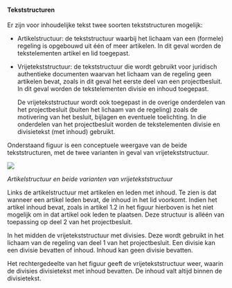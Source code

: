 #### Tekststructuren

Er zijn voor inhoudelijke tekst twee soorten tekststructuren mogelijk:

-   Artikelstructuur: de tekststructuur waarbij het lichaam van een (formele) regeling is opgebouwd uit één of meer artikelen. 
    In dit geval worden de tekstelementen artikel en lid toegepast.

-   Vrijetekststructuur: de tekststructuur die wordt gebruikt voor juridisch authentieke documenten waarvan het lichaam van de 
    regeling geen artikelen bevat, zoals in dit geval het eerste deel van een projectbesluit. In dit geval worden de tekstelementen 
    divisie en  inhoud toegepast.  

    De vrijetekststructuur wordt ook toegepast in de overige onderdelen van het projectbesluit (buiten het lichaam van de regeling)
    zoals de motivering van het besluit, bijlagen en eventuele toelichting. In die onderdelen van het projectbesluit worden de 
    tekstelementen divisie en divisietekst (met inhoud) gebruikt.

Onderstaand figuur is een conceptuele weergave van de beide tekststructuren, met de twee varianten in geval van vrijetekststructuur.

![](media/..............png)

*Artikelstructuur en beide varianten van vrijetekststructuur*

Links de artikelstructuur met artikelen en leden met inhoud. Te zien is dat wanneer een artikel leden bevat, de inhoud in het lid voorkomt. 
Indien het artikel inhoud bevat, zoals in artikel 1.2 in het figuur hierboven is het niet mogelijk om in dat artikel ook leden te plaatsen. 
Deze structuur is alléén van toepassing op deel 2 van het projectbesluit.

In het midden de vrijetekststructuur met divisies. Deze wordt gebruikt in het lichaam van de regeling van deel 1 van het projectbesluit. 
Een divisie kan een divisie bevatten of inhoud. Inhoud kan geen divisie bevatten. 

Het rechtergedeelte van het figuur geeft de vrijetekststructuur weer, waarin de divisies divisietekst met inhoud bevatten. De inhoud valt altijd
binnen de divisietekst.


